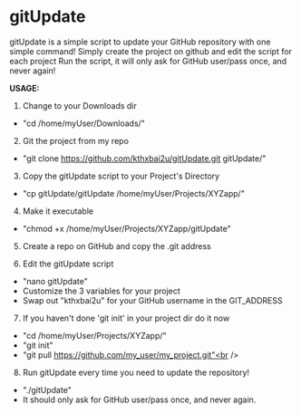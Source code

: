 gitUpdate
=========

gitUpdate is a simple script to update your GitHub repository with one simple command!
Simply create the project on github and edit the script for each project
Run the script, it will only ask for GitHub user/pass once, and never again!

<b>USAGE:</b>

1) Change to your Downloads dir<br />
* "cd /home/myUser/Downloads/"<br />
      
2) Git the project from my repo<br />
* "git clone https://github.com/kthxbai2u/gitUpdate.git gitUpdate/"<br />
      
3) Copy the gitUpdate script to your Project's Directory<br />
* "cp gitUpdate/gitUpdate /home/myUser/Projects/XYZapp/"

4) Make it executable<br />
* "chmod +x /home/myUser/Projects/XYZapp/gitUpdate"
      
5) Create a repo on GitHub and copy the .git address

6) Edit the gitUpdate script<br />
* "nano gitUpdate"<br />
* Customize the 3 variables for your project<br />
* Swap out "kthxbai2u" for your GitHub username in the GIT_ADDRESS<br />
      
7) If you haven't done 'git init' in your project dir do it now<br />
* "cd /home/myUser/Projects/XYZapp/"<br />
* "git init"<br />
* "git pull https://github.com/my_user/my_project.git"<br />

8) Run gitUpdate every time you need to update the repository!<br />
* "./gitUpdate"<br />
* It should only ask for GitHub user/pass once, and never again.<br />
